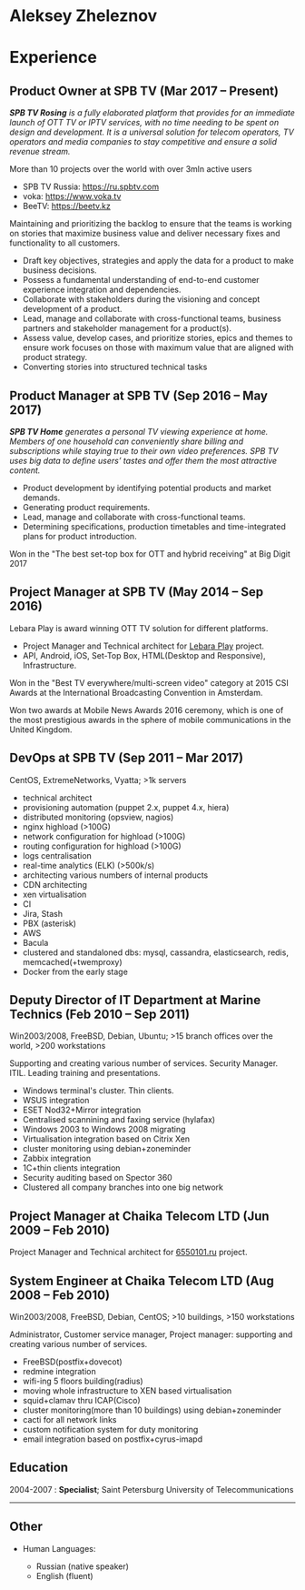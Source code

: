 Aleksey Zheleznov 
============

# Experience

## Product Owner at SPB TV (Mar 2017 – Present)

***SPB TV Rosing** is a fully elaborated platform that provides for an immediate launch of OTT TV or IPTV services, with no time needing to be spent on design and development. It is a universal solution for telecom operators, TV operators and media companies to stay competitive and ensure a solid revenue stream.*

More than 10 projects over the world with over 3mln active users

- SPB TV Russia: https://ru.spbtv.com
- voka: https://www.voka.tv
- BeeTV: https://beetv.kz

Maintaining and prioritizing the backlog to ensure that the teams is working on stories that maximize business value and deliver necessary fixes and functionality to all customers.

* Draft key objectives, strategies and apply the data for a product to make business decisions.
* Possess a fundamental understanding of end-to-end customer experience integration and dependencies.
* Collaborate with stakeholders during the visioning and concept development of a product.
* Lead, manage and collaborate with cross-functional teams, business partners and stakeholder management for a product(s).
* Assess value, develop cases, and prioritize stories, epics and themes to ensure work focuses on those with maximum value that are aligned with product strategy.
* Converting stories into structured technical tasks

## Product Manager at SPB TV (Sep 2016 – May 2017)

***SPB TV Home** generates a personal TV viewing experience at home. Members of one household can conveniently share billing and subscriptions while staying true to their own video preferences. SPB TV uses big data to define users’ tastes and offer them the most attractive content.*

* Product development by identifying potential products and market demands.
* Generating product requirements.
* Lead, manage and collaborate with cross-functional teams.
* Determining specifications, production timetables and time-integrated plans for product introduction.

Won in the "The best set-top box for OTT and hybrid receiving" at Big Digit 2017

## Project Manager at SPB TV (May 2014 – Sep 2016)

Lebara Play is award winning OTT TV solution for different platforms.

* Project Manager and Technical architect for [Lebara Play](http://play.lebara.com) project.
* API, Android, iOS, Set-Top Box, HTML(Desktop and Responsive), Infrastructure.

Won in the "Best TV everywhere/multi-screen video" category at 2015 CSI Awards at the International Broadcasting Convention in Amsterdam. 

Won two awards at Mobile News Awards 2016 ceremony, which is one of the most prestigious awards in the sphere of mobile communications in the United Kingdom. 

## DevOps at SPB TV (Sep 2011 – Mar 2017)

CentOS, ExtremeNetworks, Vyatta; >1k servers

* technical architect
* provisioning automation (puppet 2.x, puppet 4.x, hiera)
* distributed monitoring (opsview, nagios)
* nginx highload (>100G)
* network configuration for highload (>100G)
* routing configuration for highload (>100G)
* logs centralisation
* real-time analytics (ELK) (>500k/s)
* architecting various numbers of internal products
* CDN architecting
* xen virtualisation
* CI
* Jira, Stash
* PBX (asterisk)
* AWS
* Bacula
* clustered and standaloned dbs: mysql, cassandra, elasticsearch, redis, memcached(+twemproxy)
* Docker from the early stage


## Deputy Director of IT Department at Marine Technics (Feb 2010 – Sep 2011)

Win2003/2008, FreeBSD, Debian, Ubuntu; >15 branch offices over the world, >200 workstations

Supporting and creating various number of services. Security Manager. ITIL. Leading training and presentations.

* Windows terminal's cluster. Thin clients.
* WSUS integration
* ESET Nod32+Mirror integration
* Centralised scannining and faxing service (hylafax)
* Windows 2003 to Windows 2008 migrating
* Virtualisation integration based on Citrix Xen
* cluster monitoring using debian+zoneminder
* Zabbix integration
* 1C+thin clients integration
* Security auditing based on Spector 360
* Clustered all company branches into one big network


## Project Manager at Chaika Telecom LTD (Jun 2009 – Feb 2010)

Project Manager and Technical architect for [6550101.ru](http://6550101.ru) project.


## System Engineer at Chaika Telecom LTD (Aug 2008 – Feb 2010)

Win2003/2008, FreeBSD, Debian, CentOS; >10 buildings, >150 workstations

Administrator, Customer service manager, Project manager: supporting and creating various number of services.

* FreeBSD(postfix+dovecot)
* redmine integration
* wifi-ing 5 floors building(radius)
* moving whole infrastructure to XEN based virtualisation
* squid+clamav thru ICAP(Cisco)
* cluster monitoring(more than 10 buildings) using debian+zoneminder
* cacti for all network links
* custom notification system for duty monitoring
* email integration based on postfix+cyrus-imapd

Education
---------

2004-2007
:   **Specialist**; Saint Petersburg University of Telecommunications



---------------------------------------

Other
---------


* Human Languages:

     * Russian (native speaker)
     * English (fluent)
